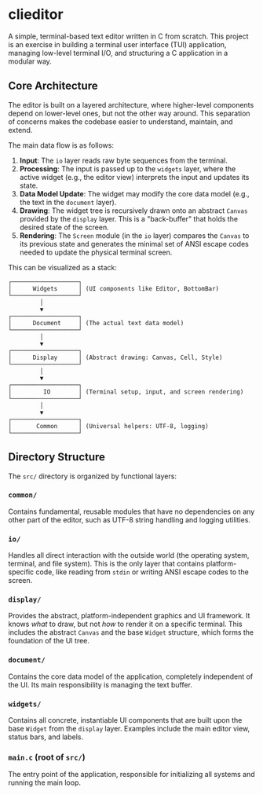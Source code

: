 # clieditor

A simple, terminal-based text editor written in C from scratch. This project is an exercise in building a terminal user interface (TUI) application, managing low-level terminal I/O, and structuring a C application in a modular way.

## Core Architecture

The editor is built on a layered architecture, where higher-level components depend on lower-level ones, but not the other way around. This separation of concerns makes the codebase easier to understand, maintain, and extend.

The main data flow is as follows:
1.  **Input**: The `io` layer reads raw byte sequences from the terminal.
2.  **Processing**: The input is passed up to the `widgets` layer, where the active widget (e.g., the editor view) interprets the input and updates its state.
3.  **Data Model Update**: The widget may modify the core data model (e.g., the text in the `document` layer).
4.  **Drawing**: The widget tree is recursively drawn onto an abstract `Canvas` provided by the `display` layer. This is a "back-buffer" that holds the desired state of the screen.
5.  **Rendering**: The `Screen` module (in the `io` layer) compares the `Canvas` to its previous state and generates the minimal set of ANSI escape codes needed to update the physical terminal screen.

This can be visualized as a stack:

```
┌───────────────────┐
│      Widgets      │ (UI components like Editor, BottomBar)
└───────────────────┘
         │
         ▼
┌───────────────────┐
│      Document     │ (The actual text data model)
└───────────────────┘
         │
         ▼
┌───────────────────┐
│      Display      │ (Abstract drawing: Canvas, Cell, Style)
└───────────────────┘
         │
         ▼
┌───────────────────┐
│         IO        │ (Terminal setup, input, and screen rendering)
└───────────────────┘
         │
         ▼
┌───────────────────┐
│       Common      │ (Universal helpers: UTF-8, logging)
└───────────────────┘
```

## Directory Structure

The `src/` directory is organized by functional layers:

### `common/`
Contains fundamental, reusable modules that have no dependencies on any other part of the editor, such as UTF-8 string handling and logging utilities.

### `io/`
Handles all direct interaction with the outside world (the operating system, terminal, and file system). This is the only layer that contains platform-specific code, like reading from `stdin` or writing ANSI escape codes to the screen.

### `display/`
Provides the abstract, platform-independent graphics and UI framework. It knows *what* to draw, but not *how* to render it on a specific terminal. This includes the abstract `Canvas` and the base `Widget` structure, which forms the foundation of the UI tree.

### `document/`
Contains the core data model of the application, completely independent of the UI. Its main responsibility is managing the text buffer.

### `widgets/`
Contains all concrete, instantiable UI components that are built upon the base `Widget` from the `display` layer. Examples include the main editor view, status bars, and labels.

### `main.c` (root of `src/`)
The entry point of the application, responsible for initializing all systems and running the main loop.
